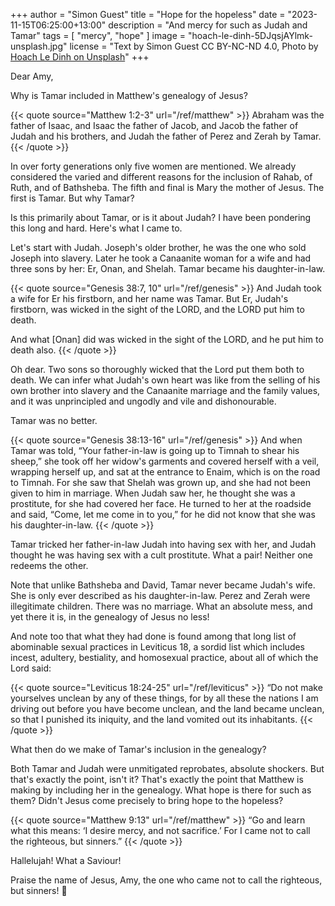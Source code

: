 +++
author = "Simon Guest"
title = "Hope for the hopeless"
date = "2023-11-15T06:25:00+13:00"
description = "And mercy for such as Judah and Tamar"
tags = [ "mercy", "hope" ]
image = "hoach-le-dinh-5DJqsjAYlmk-unsplash.jpg"
license = "Text by Simon Guest CC BY-NC-ND 4.0, Photo by [Hoach Le Dinh on Unsplash](https://unsplash.com/photos/grayscale-photo-of-dock-5DJqsjAYlmk)"
+++

Dear Amy,

Why is Tamar included in Matthew's genealogy of Jesus?

{{< quote source="Matthew 1:2-3" url="/ref/matthew" >}}
Abraham was the father of Isaac, and Isaac the father of Jacob, and Jacob the father of Judah and his brothers, and Judah the father of Perez and Zerah by Tamar.
{{< /quote >}}

In over forty generations only five women are mentioned. We already considered the varied and different reasons for the inclusion of Rahab, of Ruth, and of Bathsheba. The fifth and final is Mary the mother of Jesus. The first is Tamar. But why Tamar?

Is this primarily about Tamar, or is it about Judah? I have been pondering this long and hard. Here's what I came to.

Let's start with Judah. Joseph's older brother, he was the one who sold Joseph into slavery. Later he took a Canaanite woman for a wife and had three sons by her: Er, Onan, and Shelah. Tamar became his daughter-in-law.

{{< quote source="Genesis 38:7, 10" url="/ref/genesis" >}}
And Judah took a wife for Er his firstborn, and her name was Tamar. But Er, Judah's firstborn, was wicked in the sight of the LORD, and the LORD put him to death.

And what [Onan] did was wicked in the sight of the LORD, and he put him to death also.
{{< /quote >}}

Oh dear. Two sons so thoroughly wicked that the Lord put them both to death. We can infer what Judah's own heart was like from the selling of his own brother into slavery and the Canaanite marriage and the family values, and it was unprincipled and ungodly and vile and dishonourable.

Tamar was no better.

{{< quote source="Genesis 38:13-16" url="/ref/genesis" >}}
And when Tamar was told, “Your father-in-law is going up to Timnah to shear his sheep,” she took off her widow's garments and covered herself with a veil, wrapping herself up, and sat at the entrance to Enaim, which is on the road to Timnah. For she saw that Shelah was grown up, and she had not been given to him in marriage. When Judah saw her, he thought she was a prostitute, for she had covered her face. He turned to her at the roadside and said, “Come, let me come in to you,” for he did not know that she was his daughter-in-law.
{{< /quote >}}

Tamar tricked her father-in-law Judah into having sex with her, and Judah thought he was having sex with a cult prostitute. What a pair! Neither one redeems the other.

Note that unlike Bathsheba and David, Tamar never became Judah's wife. She is only ever described as his daughter-in-law. Perez and Zerah were illegitimate children. There was no marriage. What an absolute mess, and yet there it is, in the genealogy of Jesus no less!

And note too that what they had done is found among that long list of abominable sexual practices in Leviticus 18, a sordid list which includes incest, adultery, bestiality, and homosexual practice, about all of which the Lord said:

{{< quote source="Leviticus 18:24-25" url="/ref/leviticus" >}}
“Do not make yourselves unclean by any of these things, for by all these the nations I am driving out before you have become unclean, and the land became unclean, so that I punished its iniquity, and the land vomited out its inhabitants.
{{< /quote >}}

What then do we make of Tamar's inclusion in the genealogy?

Both Tamar and Judah were unmitigated reprobates, absolute shockers. But that's exactly the point, isn't it? That's exactly the point that Matthew is making by including her in the genealogy. What hope is there for such as them? Didn't Jesus come precisely to bring hope to the hopeless?

{{< quote source="Matthew 9:13" url="/ref/matthew" >}}
“Go and learn what this means: ‘I desire mercy, and not sacrifice.’ For I came not to call the righteous, but sinners.”
{{< /quote >}}

Hallelujah! What a Saviour!

Praise the name of Jesus, Amy, the one who came not to call the righteous, but sinners! 🙏
